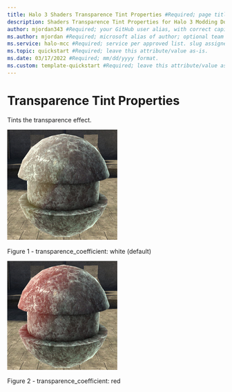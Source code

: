 ```yaml
---
title: Halo 3 Shaders Transparence Tint Properties #Required; page title is displayed in search results. Include the brand.
description: Shaders Transparence Tint Properties for Halo 3 Modding Documentation. #Required; article description that is displayed in search results. 
author: mjordan343 #Required; your GitHub user alias, with correct capitalization.
ms.author: mjordan #Required; microsoft alias of author; optional team alias.
ms.service: halo-mcc #Required; service per approved list. slug assigned by ACOM.
ms.topic: quickstart #Required; leave this attribute/value as-is.
ms.date: 03/17/2022 #Required; mm/dd/yyyy format.
ms.custom: template-quickstart #Required; leave this attribute/value as-is.
---
```


# Transparence Tint Properties

Tints the transparence effect.

![An object that has a transparence tint set to the default color of white.](./media/H3_Shaders_TransTintWhite.png)

Figure 1 - transparence_coefficient: white (default)

![An object that has a transparence tint set to the color red.](./media/H3_Shaders_TransTintRed.png)

Figure 2 - transparence_coefficient: red
